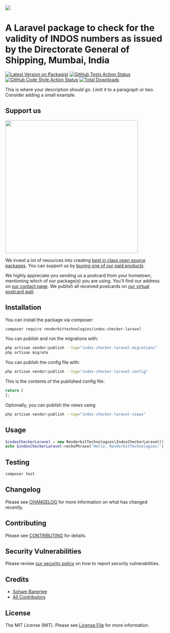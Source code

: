 
[<img src="https://github-ads.s3.eu-central-1.amazonaws.com/support-ukraine.svg?t=1" />](https://supportukrainenow.org)

# A Laravel package to check for the validity of INDOS numbers as issued by the Directorate General of Shipping, Mumbai, India

[![Latest Version on Packagist](https://img.shields.io/packagist/v/renderbittechnologies/indos-checker-laravel.svg?style=flat-square)](https://packagist.org/packages/renderbittechnologies/indos-checker-laravel)
[![GitHub Tests Action Status](https://img.shields.io/github/workflow/status/renderbittechnologies/indos-checker-laravel/run-tests?label=tests)](https://github.com/renderbittechnologies/indos-checker-laravel/actions?query=workflow%3Arun-tests+branch%3Amain)
[![GitHub Code Style Action Status](https://img.shields.io/github/workflow/status/renderbittechnologies/indos-checker-laravel/Check%20&%20fix%20styling?label=code%20style)](https://github.com/renderbittechnologies/indos-checker-laravel/actions?query=workflow%3A"Check+%26+fix+styling"+branch%3Amain)
[![Total Downloads](https://img.shields.io/packagist/dt/renderbittechnologies/indos-checker-laravel.svg?style=flat-square)](https://packagist.org/packages/renderbittechnologies/indos-checker-laravel)

This is where your description should go. Limit it to a paragraph or two. Consider adding a small example.

## Support us

[<img src="https://github-ads.s3.eu-central-1.amazonaws.com/Indos-Checker-Laravel.jpg?t=1" width="419px" />](https://spatie.be/github-ad-click/Indos-Checker-Laravel)

We invest a lot of resources into creating [best in class open source packages](https://spatie.be/open-source). You can support us by [buying one of our paid products](https://spatie.be/open-source/support-us).

We highly appreciate you sending us a postcard from your hometown, mentioning which of our package(s) you are using. You'll find our address on [our contact page](https://spatie.be/about-us). We publish all received postcards on [our virtual postcard wall](https://spatie.be/open-source/postcards).

## Installation

You can install the package via composer:

```bash
composer require renderbittechnologies/indos-checker-laravel
```

You can publish and run the migrations with:

```bash
php artisan vendor:publish --tag="indos-checker-laravel-migrations"
php artisan migrate
```

You can publish the config file with:

```bash
php artisan vendor:publish --tag="indos-checker-laravel-config"
```

This is the contents of the published config file:

```php
return [
];
```

Optionally, you can publish the views using

```bash
php artisan vendor:publish --tag="indos-checker-laravel-views"
```

## Usage

```php
$indosCheckerLaravel = new RenderbitTechnologies\IndosCheckerLaravel();
echo $indosCheckerLaravel->echoPhrase('Hello, RenderbitTechnologies!');
```

## Testing

```bash
composer test
```

## Changelog

Please see [CHANGELOG](CHANGELOG.md) for more information on what has changed recently.

## Contributing

Please see [CONTRIBUTING](https://github.com/RenderbitTechnologies/.github/blob/main/CONTRIBUTING.md) for details.

## Security Vulnerabilities

Please review [our security policy](../../security/policy) on how to report security vulnerabilities.

## Credits

- [Soham Banerjee](https://github.com/RenderbitTechnologies)
- [All Contributors](../../contributors)

## License

The MIT License (MIT). Please see [License File](LICENSE.md) for more information.

